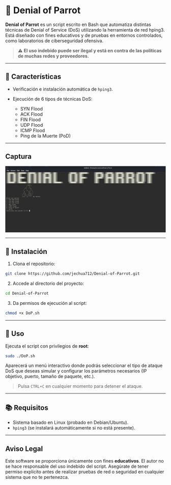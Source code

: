 # 🦜 Denial of Parrot

**Denial of Parrot** es un script escrito en Bash que automatiza distintas técnicas de Denial of Service (DoS) utilizando la herramienta de red hping3. Está diseñado con fines educativos y de pruebas en entornos controlados, como laboratorios de ciberseguridad ofensiva.

> ⚠️ **El uso indebido puede ser ilegal y está en contra de las políticas de muchas redes y proveedores.** 

---

## 📌 Características

* Verificación e instalación automática de `hping3`.
* Ejecución de 6 tipos de técnicas DoS:

  * SYN Flood
  * ACK Flood
  * FIN Flood
  * UDP Flood
  * ICMP Flood
  * Ping de la Muerte (PoD)
---
## Captura
![Programa en Emulador de Terminal](images/1.jpg)



---

## 🔧 Instalación

1. Clona el repositorio:

```bash
git clone https://github.com/jechua712/Denial-of-Parrot.git
```

2. Accede al directorio del proyecto:

```bash
cd Denial-of-Parrot
```

3. Da permisos de ejecución al script:

```bash
chmod +x DoP.sh
```

---

## 🚀 Uso

Ejecuta el script con privilegios de **root**:

```bash
sudo ./DoP.sh
```

Aparecerá un menú interactivo donde podrás seleccionar el tipo de ataque DoS que deseas simular y configurar los parámetros necesarios (IP objetivo, puerto, tamaño de paquete, etc.).

> Pulsa `CTRL+C` en cualquier momento para detener el ataque.

---

## 📚 Requisitos

* Sistema basado en Linux (probado en Debian/Ubuntu).
* `hping3` (se instalará automáticamente si no está presente).

---


## Aviso Legal

Este software se proporciona únicamente con fines **educativos**. El autor no se hace responsable del uso indebido del script. Asegúrate de tener permiso explícito antes de realizar pruebas de red o seguridad en cualquier sistema que no te pertenezca.
